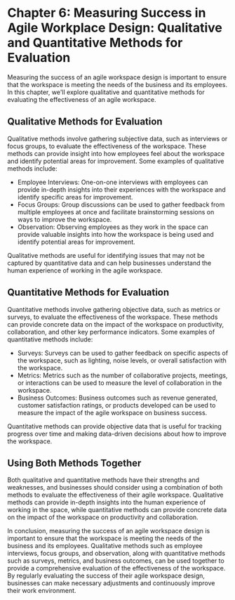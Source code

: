 Chapter 6: Measuring Success in Agile Workplace Design: Qualitative and Quantitative Methods for Evaluation
===========================================================================================================

Measuring the success of an agile workspace design is important to ensure that the workspace is meeting the needs of the business and its employees. In this chapter, we'll explore qualitative and quantitative methods for evaluating the effectiveness of an agile workspace.

Qualitative Methods for Evaluation
----------------------------------

Qualitative methods involve gathering subjective data, such as interviews or focus groups, to evaluate the effectiveness of the workspace. These methods can provide insight into how employees feel about the workspace and identify potential areas for improvement. Some examples of qualitative methods include:

* Employee Interviews: One-on-one interviews with employees can provide in-depth insights into their experiences with the workspace and identify specific areas for improvement.
* Focus Groups: Group discussions can be used to gather feedback from multiple employees at once and facilitate brainstorming sessions on ways to improve the workspace.
* Observation: Observing employees as they work in the space can provide valuable insights into how the workspace is being used and identify potential areas for improvement.

Qualitative methods are useful for identifying issues that may not be captured by quantitative data and can help businesses understand the human experience of working in the agile workspace.

Quantitative Methods for Evaluation
-----------------------------------

Quantitative methods involve gathering objective data, such as metrics or surveys, to evaluate the effectiveness of the workspace. These methods can provide concrete data on the impact of the workspace on productivity, collaboration, and other key performance indicators. Some examples of quantitative methods include:

* Surveys: Surveys can be used to gather feedback on specific aspects of the workspace, such as lighting, noise levels, or overall satisfaction with the workspace.
* Metrics: Metrics such as the number of collaborative projects, meetings, or interactions can be used to measure the level of collaboration in the workspace.
* Business Outcomes: Business outcomes such as revenue generated, customer satisfaction ratings, or products developed can be used to measure the impact of the agile workspace on business success.

Quantitative methods can provide objective data that is useful for tracking progress over time and making data-driven decisions about how to improve the workspace.

Using Both Methods Together
---------------------------

Both qualitative and quantitative methods have their strengths and weaknesses, and businesses should consider using a combination of both methods to evaluate the effectiveness of their agile workspace. Qualitative methods can provide in-depth insights into the human experience of working in the space, while quantitative methods can provide concrete data on the impact of the workspace on productivity and collaboration.

In conclusion, measuring the success of an agile workspace design is important to ensure that the workspace is meeting the needs of the business and its employees. Qualitative methods such as employee interviews, focus groups, and observation, along with quantitative methods such as surveys, metrics, and business outcomes, can be used together to provide a comprehensive evaluation of the effectiveness of the workspace. By regularly evaluating the success of their agile workspace design, businesses can make necessary adjustments and continuously improve their work environment.
